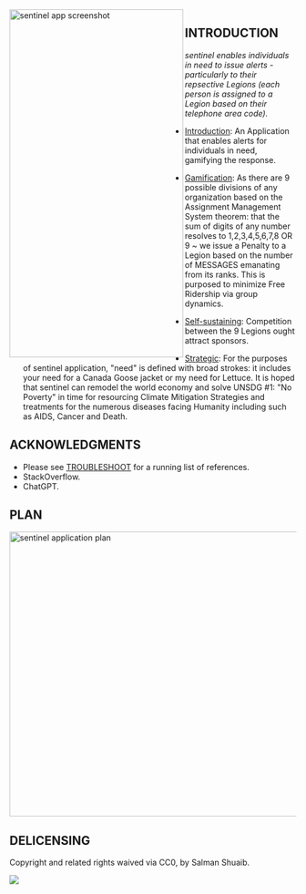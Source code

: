 <img src="https://github.com/salmanshuaib/sentinel/blob/main/%2B9_WORK/Screenshot_20230407-234139.png" alt="sentinel app screenshot" align="left" width="305" height="611"> 

## INTRODUCTION
_sentinel enables individuals in need to issue alerts - particularly to their repsective Legions (each person is assigned to a Legion based on their telephone area code)._

- [Introduction](): An Application that enables alerts for individuals in need, gamifying the response.

- [Gamification](): As there are 9 possible divisions of any organization based on the Assignment Management System theorem: that the sum of digits of any number resolves to 1,2,3,4,5,6,7,8 OR 9 ~ we issue a Penalty to a Legion based on the number of MESSAGES emanating from its ranks. This is purposed to minimize Free Ridership via group dynamics.

- [Self-sustaining](): Competition between the 9 Legions ought attract sponsors.

- [Strategic](): For the purposes of sentinel application, "need" is defined with broad strokes: it includes your need for a Canada Goose jacket or my need for Lettuce. It is hoped that sentinel 
can remodel the world economy and solve UNSDG #1: "No Poverty" in time for resourcing Climate Mitigation Strategies and treatments for the numerous diseases facing Humanity including such as AIDS, Cancer and Death.

## ACKNOWLEDGMENTS
+ Please see [TROUBLESHOOT](https://github.com/salmanshuaib/sentinel/tree/main/%2B2_TROUBLESHOOT) for a running list of references.
+ StackOverflow.
+ ChatGPT.

## PLAN
<img src="https://github.com/salmanshuaib/sentinel/blob/main/%2B7_BREAKTHROUGH/Screenshot%202023-06-19%20at%204.12.20%20AM.png" alt="sentinel application plan" width="825" height="500">

## DELICENSING
Copyright and related rights waived via CC0, by Salman Shuaib.

<img src="https://github.com/salmanshuaib/sentinel/blob/main/%2B2_TROUBLESHOOT/CC0%20-%2068747470733a2f2f6c6963656e7365627574746f6e732e6e65742f702f7a65726f2f312e302f38387833312e706e67.png">
